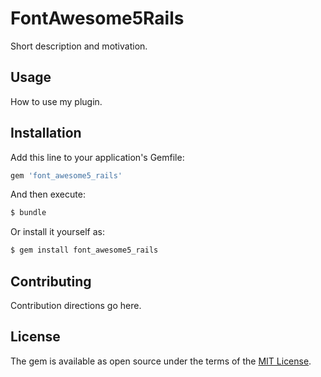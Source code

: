 # FontAwesome5Rails
Short description and motivation.

## Usage
How to use my plugin.

## Installation
Add this line to your application's Gemfile:

```ruby
gem 'font_awesome5_rails'
```

And then execute:
```bash
$ bundle
```

Or install it yourself as:
```bash
$ gem install font_awesome5_rails
```

## Contributing
Contribution directions go here.

## License
The gem is available as open source under the terms of the [MIT License](http://opensource.org/licenses/MIT).
